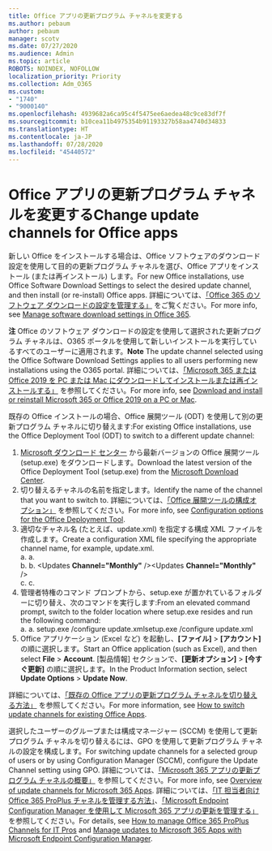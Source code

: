```yaml
---
title: Office アプリの更新プログラム チャネルを変更する
ms.author: pebaum
author: pebaum
manager: scotv
ms.date: 07/27/2020
ms.audience: Admin
ms.topic: article
ROBOTS: NOINDEX, NOFOLLOW
localization_priority: Priority
ms.collection: Adm_O365
ms.custom:
- "1740"
- "9000140"
ms.openlocfilehash: 4939682a6ca95c4f5475ee6aedea48c9ce83df7f
ms.sourcegitcommit: b10cea11b4975354b91193327b58aa4740d34833
ms.translationtype: HT
ms.contentlocale: ja-JP
ms.lasthandoff: 07/28/2020
ms.locfileid: "45440572"
---
```

# <a name="change-update-channels-for-office-apps"></a><span data-ttu-id="2b68a-102">Office アプリの更新プログラム チャネルを変更する</span><span class="sxs-lookup"><span data-stu-id="2b68a-102">Change update channels for Office apps</span></span>

<span data-ttu-id="2b68a-103">新しい Office をインストールする場合は、Office ソフトウェアのダウンロード設定を使用して目的の更新プログラム チャネルを選び、Office アプリをインストール (または再インストール) します。</span><span class="sxs-lookup"><span data-stu-id="2b68a-103">For new Office installations, use Office Software Download Settings to select the desired update channel, and then install (or re-install) Office apps.</span></span> <span data-ttu-id="2b68a-104">詳細については、[「Office 365 のソフトウェア ダウンロードの設定を管理する」](https://docs.microsoft.com/deployoffice/manage-software-download-settings-office-365) をご覧ください。</span><span class="sxs-lookup"><span data-stu-id="2b68a-104">For more info, see [Manage software download settings in Office 365](https://docs.microsoft.com/deployoffice/manage-software-download-settings-office-365).</span></span> 

<span data-ttu-id="2b68a-105">**注** Office のソフトウェア ダウンロードの設定を使用して選択された更新プログラム チャネルは、O365 ポータルを使用して新しいインストールを実行しているすべてのユーザーに適用されます。</span><span class="sxs-lookup"><span data-stu-id="2b68a-105">**Note** The update channel selected using the Office Software Download Settings applies to all users performing new installations using the O365 portal.</span></span> <span data-ttu-id="2b68a-106">詳細については、[「Microsoft 365 または Office 2019 を PC または Mac にダウンロードしてインストールまたは再インストールする」](https://support.microsoft.com/office/download-and-install-or-reinstall-microsoft-365-or-office-2019-on-a-pc-or-mac-4414eaaf-0478-48be-9c42-23adc4716658) を参照してください。</span><span class="sxs-lookup"><span data-stu-id="2b68a-106">For more info, see [Download and install or reinstall Microsoft 365 or Office 2019 on a PC or Mac](https://support.microsoft.com/office/download-and-install-or-reinstall-microsoft-365-or-office-2019-on-a-pc-or-mac-4414eaaf-0478-48be-9c42-23adc4716658).</span></span>   

<span data-ttu-id="2b68a-107">既存の Office インストールの場合、Office 展開ツール (ODT) を使用して別の更新プログラム チャネルに切り替えます:</span><span class="sxs-lookup"><span data-stu-id="2b68a-107">For existing Office installations, use the Office Deployment Tool (ODT) to switch to a different update channel:</span></span>  

1. <span data-ttu-id="2b68a-108">[Microsoft ダウンロード センター](https://go.microsoft.com/fwlink/p/?LinkID=626065) から最新バージョンの Office 展開ツール (setup.exe) をダウンロードします。</span><span class="sxs-lookup"><span data-stu-id="2b68a-108">Download the latest version of the Office Deployment Tool (setup.exe) from the [Microsoft Download Center](https://go.microsoft.com/fwlink/p/?LinkID=626065).</span></span>
2. <span data-ttu-id="2b68a-109">切り替えるチャネルの名前を指定します。</span><span class="sxs-lookup"><span data-stu-id="2b68a-109">Identify the name of the channel that you want to switch to.</span></span> <span data-ttu-id="2b68a-110">詳細については、[「Office 展開ツールの構成オプション」](https://docs.microsoft.com/DeployOffice/configuration-options-for-the-office-2016-deployment-tool#channel-attribute-part-of-add-element) を参照してください。</span><span class="sxs-lookup"><span data-stu-id="2b68a-110">For more info, see [Configuration options for the Office Deployment Tool](https://docs.microsoft.com/DeployOffice/configuration-options-for-the-office-2016-deployment-tool#channel-attribute-part-of-add-element).</span></span>
3. <span data-ttu-id="2b68a-111">適切なチャネル名 (たとえば、update.xml) を指定する構成 XML ファイルを作成します。</span><span class="sxs-lookup"><span data-stu-id="2b68a-111">Create a configuration XML file specifying the appropriate channel name, for example, update.xml.</span></span>  
    <span data-ttu-id="2b68a-112">a. </span><span class="sxs-lookup"><span data-stu-id="2b68a-112">a.</span></span> <Configuration>  
    <span data-ttu-id="2b68a-113">b. </span><span class="sxs-lookup"><span data-stu-id="2b68a-113">b.</span></span> <span data-ttu-id="2b68a-114"><Updates **Channel="Monthly"** /></span><span class="sxs-lookup"><span data-stu-id="2b68a-114"><Updates **Channel="Monthly"** /></span></span>  
    <span data-ttu-id="2b68a-115">c. </span><span class="sxs-lookup"><span data-stu-id="2b68a-115">c.</span></span> </Configuration>
4. <span data-ttu-id="2b68a-116">管理者特権のコマンド プロンプトから、setup.exe が置かれているフォルダーに切り替え、次のコマンドを実行します:</span><span class="sxs-lookup"><span data-stu-id="2b68a-116">From an elevated command prompt, switch to the folder location where setup.exe resides and run the following command:</span></span>  
    <span data-ttu-id="2b68a-117">a. </span><span class="sxs-lookup"><span data-stu-id="2b68a-117">a.</span></span> <span data-ttu-id="2b68a-118">setup.exe /configure update.xml</span><span class="sxs-lookup"><span data-stu-id="2b68a-118">setup.exe /configure update.xml</span></span>
5. <span data-ttu-id="2b68a-119">Office アプリケーション (Excel など) を起動し、**[ファイル]** > **[アカウント]** の順に選択します。</span><span class="sxs-lookup"><span data-stu-id="2b68a-119">Start an Office application (such as Excel), and then select **File** > **Account**.</span></span> <span data-ttu-id="2b68a-120">[製品情報] セクションで、**[更新オプション]** > **[今すぐ更新]** の順に選択します。</span><span class="sxs-lookup"><span data-stu-id="2b68a-120">In the Product Information section, select **Update Options** > **Update Now**.</span></span>

<span data-ttu-id="2b68a-121">詳細については、[「既存の Office アプリの更新プログラム チャネルを切り替える方法」](https://support.microsoft.com/help/3185078/how-to-switch-from-semi-annual-channel-to-monthly-channel) を参照してください。</span><span class="sxs-lookup"><span data-stu-id="2b68a-121">For more information, see [How to switch update channels for existing Office Apps](https://support.microsoft.com/help/3185078/how-to-switch-from-semi-annual-channel-to-monthly-channel).</span></span> 

<span data-ttu-id="2b68a-122">選択したユーザーのグループまたは構成マネージャー (SCCM) を使用して更新プログラム チャネルを切り替えるには、GPO を使用して更新プログラム チャネルの設定を構成します。</span><span class="sxs-lookup"><span data-stu-id="2b68a-122">For switching update channels for a selected group of users or by using Configuration Manager (SCCM), configure the Update Channel setting using GPO.</span></span> <span data-ttu-id="2b68a-123">詳細については、[「Microsoft 365 アプリの更新プログラム チャネルの概要」](https://docs.microsoft.com/deployoffice/overview-update-channels#group-policy) を参照してください。</span><span class="sxs-lookup"><span data-stu-id="2b68a-123">For more info, see [Overview of update channels for Microsoft 365 Apps](https://docs.microsoft.com/deployoffice/overview-update-channels#group-policy).</span></span> <span data-ttu-id="2b68a-124">詳細については、[「IT 担当者向け Office 365 ProPlus チャネルを管理する方法」](https://techcommunity.microsoft.com/t5/office-365-blog/how-to-manage-office-365-proplus-channels-for-it-pros/ba-p/795813)、[「Microsoft Endpoint Configuration Manager を使用して Microsoft 365 アプリの更新を管理する」](https://docs.microsoft.com/deployoffice/manage-microsoft-365-apps-updates-configuration-manager) を参照してください。</span><span class="sxs-lookup"><span data-stu-id="2b68a-124">For details, see [How to manage Office 365 ProPlus Channels for IT Pros](https://techcommunity.microsoft.com/t5/office-365-blog/how-to-manage-office-365-proplus-channels-for-it-pros/ba-p/795813) and [Manage updates to Microsoft 365 Apps with Microsoft Endpoint Configuration Manager](https://docs.microsoft.com/deployoffice/manage-microsoft-365-apps-updates-configuration-manager).</span></span>